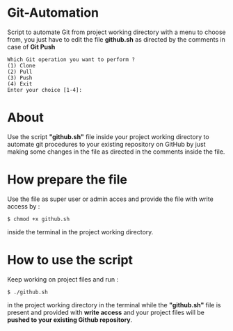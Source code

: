 # Git-Automation
Script to automate Git from project working directory with a menu to choose from, you just have to edit the file **github.sh** as directed by the comments in case of **Git Push**

```
Which Git operation you want to perform ?
(1) Clone
(2) Pull
(3) Push
(4) Exit
Enter your choice [1-4]:
```

# About

Use the script **"github.sh"** file inside your project working directory to automate git procedures to your existing repository on GitHub by just making some changes in the file as directed in the comments inside the file.

# How prepare the file

Use the file as super user or admin acces and provide the file with write access by :
```
$ chmod +x github.sh
```
inside the terminal in the project working directory.

# How to use the script

Keep working on project files and run :
``` 
$ ./github.sh
```
in the project working directory in the terminal while the **"github.sh"** file is present and provided with **write access** and your project files will be **pushed to your existing Github repository**.

